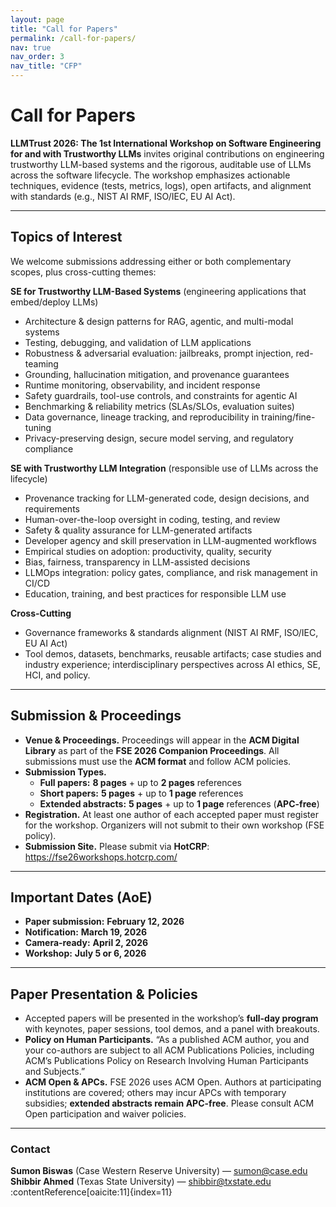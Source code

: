 ```yaml
---
layout: page
title: "Call for Papers"
permalink: /call-for-papers/
nav: true
nav_order: 3
nav_title: "CFP"
---
```


# Call for Papers

**LLMTrust 2026: The 1st International Workshop on Software Engineering for and with Trustworthy LLMs** invites original contributions on engineering trustworthy LLM-based systems and the rigorous, auditable use of LLMs across the software lifecycle. The workshop emphasizes actionable techniques, evidence (tests, metrics, logs), open artifacts, and alignment with standards (e.g., NIST AI RMF, ISO/IEC, EU AI Act). 

---

## Topics of Interest

We welcome submissions addressing either or both complementary scopes, plus cross-cutting themes: 

**SE for Trustworthy LLM-Based Systems** (engineering applications that embed/deploy LLMs)
- Architecture & design patterns for RAG, agentic, and multi-modal systems  
- Testing, debugging, and validation of LLM applications  
- Robustness & adversarial evaluation: jailbreaks, prompt injection, red-teaming  
- Grounding, hallucination mitigation, and provenance guarantees  
- Runtime monitoring, observability, and incident response  
- Safety guardrails, tool-use controls, and constraints for agentic AI  
- Benchmarking & reliability metrics (SLAs/SLOs, evaluation suites)  
- Data governance, lineage tracking, and reproducibility in training/fine-tuning  
- Privacy-preserving design, secure model serving, and regulatory compliance  

**SE with Trustworthy LLM Integration** (responsible use of LLMs across the lifecycle)
- Provenance tracking for LLM-generated code, design decisions, and requirements  
- Human-over-the-loop oversight in coding, testing, and review  
- Safety & quality assurance for LLM-generated artifacts  
- Developer agency and skill preservation in LLM-augmented workflows  
- Empirical studies on adoption: productivity, quality, security  
- Bias, fairness, transparency in LLM-assisted decisions  
- LLMOps integration: policy gates, compliance, and risk management in CI/CD  
- Education, training, and best practices for responsible LLM use  

**Cross-Cutting**
- Governance frameworks & standards alignment (NIST AI RMF, ISO/IEC, EU AI Act)  
- Tool demos, datasets, benchmarks, reusable artifacts; case studies and industry experience; interdisciplinary perspectives across AI ethics, SE, HCI, and policy.  

---

## Submission & Proceedings

- **Venue & Proceedings.** Proceedings will appear in the **ACM Digital Library** as part of the **FSE 2026 Companion Proceedings**. All submissions must use the **ACM format** and follow ACM policies.  
- **Submission Types.**  
  - **Full papers:** **8 pages** + up to **2 pages** references  
  - **Short papers:** **5 pages** + up to **1 page** references  
  - **Extended abstracts:** **5 pages** + up to **1 page** references (**APC-free**) 
- **Registration.** At least one author of each accepted paper must register for the workshop. Organizers will not submit to their own workshop (FSE policy). 
- **Submission Site.** Please submit via **HotCRP**: https://fse26workshops.hotcrp.com/ 


---

## Important Dates (AoE)

- **Paper submission:** **February 12, 2026**  
- **Notification:** **March 19, 2026**  
- **Camera-ready:** **April 2, 2026**  
- **Workshop:** **July 5 or 6, 2026** 

---

## Paper Presentation & Policies

- Accepted papers will be presented in the workshop’s **full-day program** with keynotes, paper sessions, tool demos, and a panel with breakouts. 
- **Policy on Human Participants.** “As a published ACM author, you and your co-authors are subject to all ACM Publications Policies, including ACM’s Publications Policy on Research Involving Human Participants and Subjects.” 
- **ACM Open & APCs.** FSE 2026 uses ACM Open. Authors at participating institutions are covered; others may incur APCs with temporary subsidies; **extended abstracts remain APC-free**. Please consult ACM Open participation and waiver policies. 

---

### Contact

**Sumon Biswas** (Case Western Reserve University) — sumon@case.edu  
**Shibbir Ahmed** (Texas State University) — shibbir@txstate.edu :contentReference[oaicite:11]{index=11}
